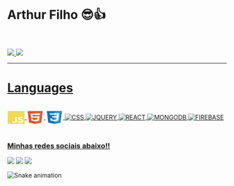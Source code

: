 <div>
  <h1> Arthur Filho 😎👍 </h1> <br>
  <p> </p>
 <a href="https://github.com/ArthurFilho">
  <img height="180em" src="https://github-readme-stats.vercel.app/api?username=ArthurFilho&show_icons=true&theme=tokyonight&include_all_commits=true&count_private=true"/>
  <img height="180em" src="https://github-readme-stats.vercel.app/api/top-langs/?username=ArthurFilho&layout=compact&langs_count=6&theme=tokyonight"/>
</div>
  <hr> <h1> Languages </h1>
<div style="display: inline_block"><br>
  <img align="center" alt="Js" height="30" width="40" src="https://raw.githubusercontent.com/devicons/devicon/master/icons/javascript/javascript-plain.svg">
  <img align="center" alt="HTML" height="30" width="40" src="https://raw.githubusercontent.com/devicons/devicon/master/icons/html5/html5-original.svg">
  <img align="center" alt="CSS" height="30" width="40" src="https://raw.githubusercontent.com/devicons/devicon/master/icons/css3/css3-original.svg">
  <img align="center" alt="CSS" height="30" width="40" src="https://cdn.jsdelivr.net/gh/devicons/devicon/icons/nodejs/nodejs-original.svg">
  <img align="center" alt="JQUERY" height="30" width="40" src="<img src="https://cdn.jsdelivr.net/gh/devicons/devicon/icons/jquery/jquery-original.svg">
<img align="center" alt="REACT" height="30" width="40" src="https://cdn.jsdelivr.net/gh/devicons/devicon/icons/react/react-original.svg">
  <img align="center" alt="MONGODB" height="30" width="40" src="https://cdn.jsdelivr.net/gh/devicons/devicon/icons/mongodb/mongodb-original.svg">
  <img align="center" alt="FIREBASE" height="30" width="40" src="https://cdn.jsdelivr.net/gh/devicons/devicon/icons/firebase/firebase-plain.svg">
  
</div>
 
 <br>
 
  ### Minhas redes sociais abaixo!!
 
<div> 
 
  <a href="https://www.instagram.com/4rthur.tutu/" target="_blank"><img src="https://img.shields.io/badge/-Instagram-%23E4405F?style=for-the-badge&logo=instagram&logoColor=white" target="_blank"></a>
  <a href = "mailto:peraarthur2020@gmail.com"><img src="https://img.shields.io/badge/-Gmail-%23333?style=for-the-badge&logo=gmail&logoColor=white" target="_blank"></a>
  <a href="https://www.linkedin.com/in/arthur-filho/" target="_blank"><img src="https://img.shields.io/badge/-LinkedIn-%230077B5?style=for-the-badge&logo=linkedin&logoColor=white" target="_blank"></a> 
 
  ![Snake animation](https://github.com/ArthurFilho/ArthurFilho/blob/output/github-contribution-grid-snake.svg)

</div>
